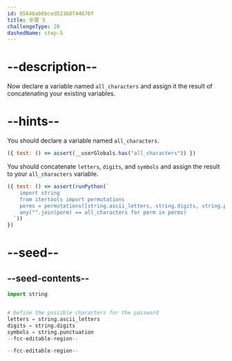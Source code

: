 ```yaml
---
id: 65646ab6bced52360f44670f
title: 步骤 5
challengeType: 20
dashedName: step-5
---
```


# --description--

Now declare a variable named `all_characters` and assign it the result of concatenating your existing variables.

# --hints--

You should declare a variable named `all_characters`.

```js
({ test: () => assert(__userGlobals.has("all_characters")) })
```

You should concatenate `letters`, `digits`, and `symbols` and assign the result to your `all_characters` variable.

```js
({ test: () => assert(runPython(`
    import string
    from itertools import permutations
    perms = permutations([string.ascii_letters, string.digits, string.punctuation])
    any("".join(perm) == all_characters for perm in perms)
  `))
})
```

# --seed--

## --seed-contents--

```py
import string


# Define the possible characters for the password
letters = string.ascii_letters
digits = string.digits
symbols = string.punctuation
--fcc-editable-region--

--fcc-editable-region--
```
